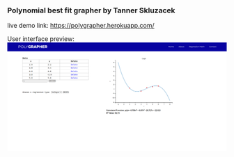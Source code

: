 ### Polynomial best fit grapher by Tanner Skluzacek

live demo link: https://polygrapher.herokuapp.com/ 

User interface preview:![Screenshot](static/interface.png)


